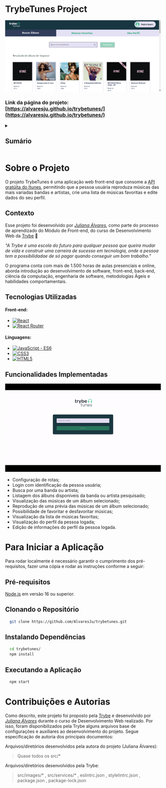 # TrybeTunes Project

[![TrybeTunes Screen Shot][product-screenshot]](https://alvaresju.github.io/trybetunes/)

### Link da página do projeto: [https://alvaresju.github.io/trybetunes/](https://alvaresju.github.io/trybetunes/)


<!-- TABLE OF CONTENTS -->
<details>
  <summary><h2><strong>Sumário</strong></h2></summary>
  <ol>
    <li>
      <a href="#sobre-o-projeto">Sobre o Projeto</a>
      <ul>
        <li><a href="#contexto">Contexto</a></li>
        <li><a href="#tecnologias-utilizadas">Tecnologias Utilizadas</a></li>
        <li><a href="#funcionalidades-implementadas">Funcionalidades Implementadas</a></li>
      </ul>
    </li>
    <li>
      <a href="#para-iniciar-a-aplicação">Para Iniciar a Aplicação</a>
      <ul>
        <li><a href="#pré-requisitos">Pré-requisitos</a></li>
        <li><a href="#clonando-o-repositório">Clonando o Repositório</a></li>
        <li><a href="#instalando-dependências">Instalando Dependências</a></li>
        <li><a href="#executando-a-aplicação">Executando a Aplicação</a></li>
      </ul>
    </li>
    <li><a href="#contribuições-e-autorias">Contribuições e Autorias</a></li>
  </ol>
</details>


# Sobre o Projeto
  O projeto TrybeTunes é uma aplicação web front-end que consome a [API gratúita do Itunes](https://developer.apple.com/library/archive/documentation/AudioVideo/Conceptual/iTuneSearchAPI/index.html#//apple_ref/doc/uid/TP40017632-CH3-SW1), permitindo que a pessoa usuária reproduza músicas das mais variadas bandas e artistas, crie uma lista de músicas favoritas e edite dados do seu perfil. 

## Contexto
  Esse projeto foi desenvolvido por _[Juliana Álvares](https://www.linkedin.com/in/juliana-%C3%A1lvares-246872112/)_, como parte do processo de aprendizado do Módulo de Front-end, do curso de Desenvolvimento Web da [Trybe](https://www.betrybe.com/) :rocket:
  
  _"A Trybe é uma escola do futuro para qualquer pessoa que queira mudar de vida e construir uma carreira de sucesso em tecnologia, onde a pessoa tem a possibilidadae de só pagar quando conseguir um bom trabalho."_

  O programa conta com mais de 1.500 horas de aulas presenciais e online, aborda introdução ao desenvolvimento de software, front-end, back-end, ciência da computação, engenharia de software, metodologias Ágeis e habilidades comportamentais.

## Tecnologias Utilizadas

  #### Front-end:
  * [![React][React.js]][React-url]
  * [![React Router][React-router]][React-router-url]

  #### Linguagens:
  * [![JavaScript - ES6][JavaScript]][JavaScript-url]
  * [![CSS3][CSS3]][CSS3-url]
  * [![HTML5][HTML5]][HTML5-url]

## Funcionalidades Implementadas

  [![TrybeTunes Gif][product-gif]](https://alvaresju.github.io/trybetunes/)

  - Configuração de rotas;
  - Login com identificação da pessoa usuária;
  - Busca por uma banda ou artista;
  - Listagem dos álbuns disponíveis da banda ou artista pesquisado;
  - Visualização das músicas de um álbum selecionado;
  - Reprodução de uma prévia das músicas de um álbum selecionado;
  - Possibilidade de favoritar e desfavoritar músicas;
  - Visualização da lista de músicas favoritas;
  - Visualização do perfil da pessoa logada;
  - Edição de informações do perfil da pessoa logada.


# Para Iniciar a Aplicação
  Para rodar localmente é necessário garantir o cumprimento dos pré-requisitos, fazer uma cópia e rodar as instruções conforme a seguir:

## Pré-requisitos
  [Node.js](https://nodejs.org/en/) em versão 16 ou superior.

## Clonando o Repositório
  ```bash
    git clone https://github.com/AlvaresJu/trybetunes.git
  ```
## Instalando Dependências
  ```bash
    cd trybetunes/
    npm install
  ``` 
## Executando a Aplicação
  ```bash
    npm start
  ```
<!-- Caso a aplicação tenha testes:
## Executando testes e análise de cobertura
  ```bash
    npm test
    npm run test-coverage
  ```
-->


# Contribuições e Autorias
  Como descrito, este projeto foi proposto pela [Trybe](https://www.betrybe.com/) e desenvolvido por _[Juliana Álvares](https://www.linkedin.com/in/juliana-%C3%A1lvares-246872112/)_ durante o curso de Desenvolvimento Web realizado. Por isso, foram disponibilizados pela Trybe alguns arquivos base de configurações e auxiliares ao desenvolvimento do projeto. Segue especificação de autoria dos principais documentos:
  
  Arquivos/diretórios desenvolvidos pela autora do projeto (Juliana Álvares):
  > Quase todos os src/*
  
  Arquivos/diretórios desenvolvidos pela Trybe:
  > src/images/* , src/services/* , eslintrc.json , stylelintrc.json , package.json , package-lock.json

  
<!-- MARKDOWN LINKS & IMAGES -->
<!-- https://www.markdownguide.org/basic-syntax/#reference-style-links -->
[product-screenshot]: images/screenshot.png
[product-gif]: images/features.gif
[React.js]: https://img.shields.io/badge/React-20232A?style=for-the-badge&logo=react&logoColor=61DAFB
[React-url]: https://reactjs.org/
[React-router]: https://img.shields.io/badge/React_Router-CA4245?style=for-the-badge&logo=react-router&logoColor=white
[React-router-url]: https://reactrouter.com/en/main
[JavaScript]: https://img.shields.io/badge/javascript-%23323330.svg?style=for-the-badge&logo=javascript&logoColor=%23F7DF1E
[JavaScript-url]: https://developer.mozilla.org/en-US/docs/Web/JavaScript
[CSS3]: https://img.shields.io/badge/css3-%231572B6.svg?style=for-the-badge&logo=css3&logoColor=white
[CSS3-url]: https://developer.mozilla.org/en-US/docs/Web/CSS
[HTML5]: https://img.shields.io/badge/html5-%23E34F26.svg?style=for-the-badge&logo=html5&logoColor=white
[HTML5-url]: https://developer.mozilla.org/en-US/docs/Glossary/HTML5
